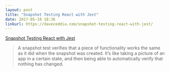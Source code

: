 ```yaml
---
layout: post
title: "Snapshot Testing React with Jest"
date: 2017-05-18 18:36
linkurl: https://daveceddia.com/snapshot-testing-react-with-jest/
---
```


[Snapshot Testing React with Jest](https://daveceddia.com/snapshot-testing-react-with-jest/)

> A snapshot test verifies that a piece of functionality works the same as it did when the snapshot was created. It’s like taking a picture of an app in a certain state, and then being able to automatically verify that nothing has changed.